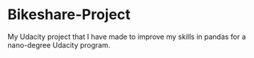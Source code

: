 # Bikeshare-Project
My Udacity project that I have made to improve my skills in pandas for a nano-degree Udacity program.

